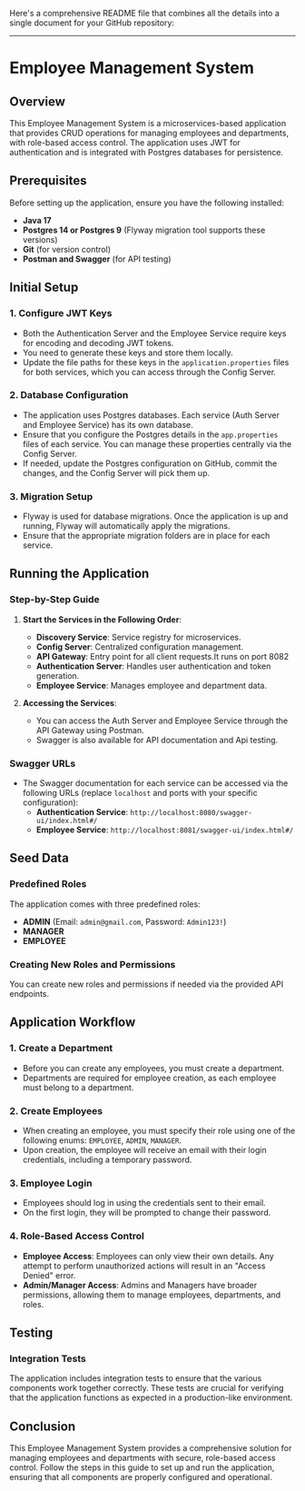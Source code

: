 Here's a comprehensive README file that combines all the details into a single document for your GitHub repository:

---

# Employee Management System

## Overview

This Employee Management System is a microservices-based application that provides CRUD operations for managing employees and departments, with role-based access control. The application uses JWT for authentication and is integrated with Postgres databases for persistence.

## Prerequisites

Before setting up the application, ensure you have the following installed:

- **Java 17**
- **Postgres 14 or Postgres 9** (Flyway migration tool supports these versions)
- **Git** (for version control)
- **Postman and Swagger** (for API testing)

## Initial Setup

### 1. **Configure JWT Keys**

- Both the Authentication Server and the Employee Service require keys for encoding and decoding JWT tokens.
- You need to generate these keys and store them locally.
- Update the file paths for these keys in the `application.properties` files for both services, which you can access through the Config Server.

### 2. **Database Configuration**

- The application uses Postgres databases. Each service (Auth Server and Employee Service) has its own database.
- Ensure that you configure the Postgres details in the `app.properties` files of each service. You can manage these properties centrally via the Config Server.
- If needed, update the Postgres configuration on GitHub, commit the changes, and the Config Server will pick them up.

### 3. **Migration Setup**

- Flyway is used for database migrations. Once the application is up and running, Flyway will automatically apply the migrations.
- Ensure that the appropriate migration folders are in place for each service.

## Running the Application

### Step-by-Step Guide

1. **Start the Services in the Following Order**:
   - **Discovery Service**: Service registry for microservices.
   - **Config Server**: Centralized configuration management.
   - **API Gateway**: Entry point for all client requests.It runs on port 8082
   - **Authentication Server**: Handles user authentication and token generation.
   - **Employee Service**: Manages employee and department data.

2. **Accessing the Services**:
   - You can access the Auth Server and Employee Service through the API Gateway using Postman.
   - Swagger is also available for API documentation and Api testing.

### Swagger URLs

- The Swagger documentation for each service can be accessed via the following URLs (replace `localhost` and ports with your specific configuration):
  - **Authentication Service**: `http://localhost:8080/swagger-ui/index.html#/`
  - **Employee Service**: `http://localhost:8081/swagger-ui/index.html#/`

## Seed Data

### Predefined Roles

The application comes with three predefined roles:

- **ADMIN** (Email: `admin@gmail.com`, Password: `Admin123!`)
- **MANAGER**
- **EMPLOYEE**

### Creating New Roles and Permissions

You can create new roles and permissions if needed via the provided API endpoints.

## Application Workflow

### 1. **Create a Department**

- Before you can create any employees, you must create a department.
- Departments are required for employee creation, as each employee must belong to a department.

### 2. **Create Employees**

- When creating an employee, you must specify their role using one of the following enums: `EMPLOYEE`, `ADMIN`, `MANAGER`.
- Upon creation, the employee will receive an email with their login credentials, including a temporary password.

### 3. **Employee Login**

- Employees should log in using the credentials sent to their email.
- On the first login, they will be prompted to change their password.

### 4. **Role-Based Access Control**

- **Employee Access**: Employees can only view their own details. Any attempt to perform unauthorized actions will result in an "Access Denied" error.
- **Admin/Manager Access**: Admins and Managers have broader permissions, allowing them to manage employees, departments, and roles.

## Testing

### Integration Tests

The application includes integration tests to ensure that the various components work together correctly. These tests are crucial for verifying that the application functions as expected in a production-like environment.

## Conclusion

This Employee Management System provides a comprehensive solution for managing employees and departments with secure, role-based access control. Follow the steps in this guide to set up and run the application, ensuring that all components are properly configured and operational.
